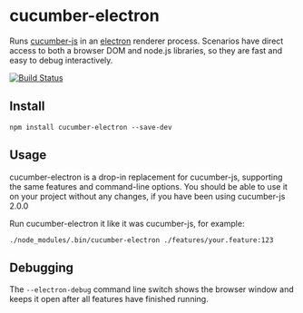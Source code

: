 # cucumber-electron

Runs [cucumber-js](https://github.com/cucumber/cucumber-js) in an [electron](https://github.com/electron/electron) renderer process. Scenarios have direct access to both a browser DOM and node.js libraries, so they are fast and easy to debug interactively.

[![Build Status](https://travis-ci.org/cucumber/cucumber-electron.svg?branch=master)](https://travis-ci.org/cucumber/cucumber-electron)

## Install

    npm install cucumber-electron --save-dev

## Usage

cucumber-electron is a drop-in replacement for cucumber-js, supporting the same
features and command-line options. You should be able to use it on your project
without any changes, if you have been using cucumber-js 2.0.0

Run cucumber-electron it like it was cucumber-js, for example:

    ./node_modules/.bin/cucumber-electron ./features/your.feature:123


## Debugging

The `--electron-debug` command line switch shows the browser window and keeps
it open after all features have finished running.
